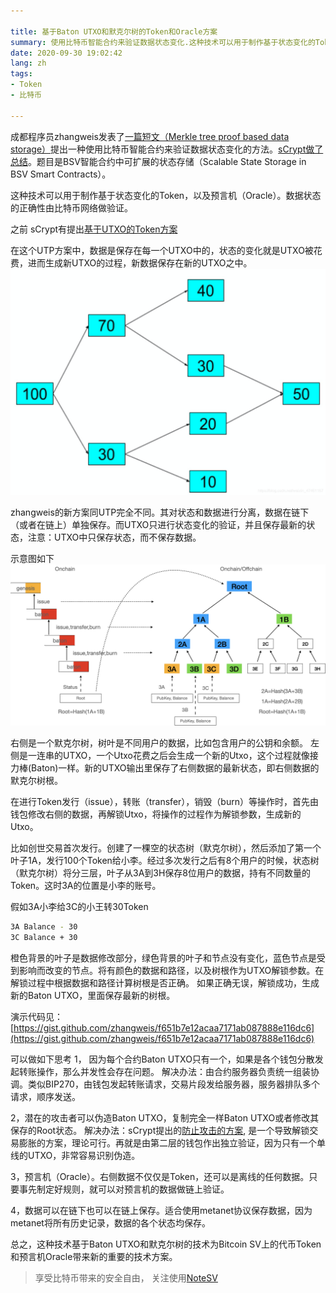 ```yaml
---

title: 基于Baton UTXO和默克尔树的Token和Oracle方案
summary: 使用比特币智能合约来验证数据状态变化.这种技术可以用于制作基于状态变化的Token，以及预言机（Oracle）。数据状态的正确性由比特币网络做验证。
date: 2020-09-30 19:02:42
lang: zh
tags: 
- Token
- 比特币

---
```

成都程序员zhangweis发表了[一篇短文（Merkle tree proof based data storage）](https://powping.com/posts/c0d15afcba341178604327f1069200ac08f24603abd427b7d85c0e0f8ac04e2b)提出一种使用比特币智能合约来验证数据状态变化的方法。[sCrypt做了总结](https://medium.com/@xiaohuiliu/scalable-state-storage-in-bsv-smart-contracts-60f9aeb3b1f)。题目是BSV智能合约中可扩展的状态存储（Scalable State Storage in BSV Smart Contracts）。

这种技术可以用于制作基于状态变化的Token，以及预言机（Oracle）。数据状态的正确性由比特币网络做验证。

之前 sCrypt有提出[基于UTXO的Token方案](https://medium.com/@xiaohuiliu/utxo-based-layer-1-tokens-on-bitcoin-sv-f5e86a74c1e1)
 
在这个UTP方案中，数据是保存在每一个UTXO中的，状态的变化就是UTXO被花费，进而生成新UTXO的过程，新数据保存在新的UTXO之中。
![在这里插入图片描述](./images/20200930185221891.png)


zhangweis的新方案同UTP完全不同。其对状态和数据进行分离，数据在链下（或者在链上）单独保存。而UTXO只进行状态变化的验证，并且保存最新的状态，注意：UTXO中只保存状态，而不保存数据。

示意图如下
![在这里插入图片描述](./images/20200930193014842.png)

右侧是一个默克尔树，树叶是不同用户的数据，比如包含用户的公钥和余额。
左侧是一连串的UTXO，一个Utxo花费之后会生成一个新的Utxo，这个过程就像接力棒(Baton)一样。新的UTXO输出里保存了右侧数据的最新状态，即右侧数据的默克尔树根。

在进行Token发行（issue），转账（transfer），销毁（burn）等操作时，首先由钱包修改右侧的数据，再解锁Utxo，将操作的过程作为解锁参数，生成新的Utxo。

比如创世交易首次发行。创建了一棵空的状态树（默克尔树），然后添加了第一个叶子1A，发行100个Token给小李。经过多次发行之后有8个用户的时候，状态树（默克尔树）将分三层，叶子从3A到3H保存8位用户的数据，持有不同数量的Token。这时3A的位置是小李的账号。

假如3A小李给3C的小王转30Token

```bash
3A Balance - 30
3C Balance + 30
```

橙色背景的叶子是数据修改部分，绿色背景的叶子和节点没有变化，蓝色节点是受到影响而改变的节点。将有颜色的数据和路径，以及树根作为UTXO解锁参数。在解锁过程中根据数据和路径计算树根是否正确。
如果正确无误，解锁成功，生成新的Baton UTXO，里面保存最新的树根。

演示代码见：[https://gist.github.com/zhangweis/f651b7e12acaa7171ab087888e116dc6](https://gist.github.com/zhangweis/f651b7e12acaa7171ab087888e116dc6)

可以做如下思考
1， 因为每个合约Baton UTXO只有一个，如果是各个钱包分散发起转账操作，那么并发性会存在问题。
解决办法：由合约服务器负责统一组装协调。类似BIP270，由钱包发起转账请求，交易片段发给服务器，服务器排队多个请求，顺序发送。

2，潜在的攻击者可以伪造Baton UTXO，复制完全一样Baton UTXO或者修改其保存的Root状态。
解决办法：sCrypt提出的[防止攻击的方案](https://medium.com/@xiaohuiliu/peer-to-peer-tokens-6508986d9593), 是一个导致解锁交易膨胀的方案，理论可行。再就是由第二层的钱包作出独立验证，因为只有一个单线的UTXO，非常容易识别伪造。

3，预言机（Oracle）。右侧数据不仅仅是Token，还可以是离线的任何数据。只要事先制定好规则，就可以对预言机的数据做链上验证。

4，数据可以在链下也可以在链上保存。适合使用metanet协议保存数据，因为metanet将所有历史记录，数据的各个状态均保存。

总之，这种技术基于Baton UTXO和默克尔树的技术为Bitcoin SV上的代币Token和预言机Oracle带来新的重要的技术方案。

> 享受比特币带来的安全自由， 关注使用[NoteSV](https://note.sv)

